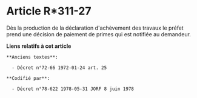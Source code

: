 # Article R*311-27

Dès la production de la déclaration d'achèvement des travaux le préfet prend une décision de paiement de primes qui est
notifiée au demandeur.

**Liens relatifs à cet article**

	**Anciens textes**:

	  - Décret n°72-66 1972-01-24 art. 25

	**Codifié par**:

	  - Décret n°78-622 1978-05-31 JORF 8 juin 1978
